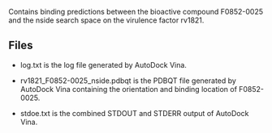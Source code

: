 Contains binding predictions between the bioactive compound F0852-0025 and the nside search space on the virulence factor rv1821.

## Files

- log.txt is the log file generated by AutoDock Vina.

- rv1821_F0852-0025_nside.pdbqt is the PDBQT file generated by AutoDock Vina containing the orientation and binding location of F0852-0025.

- stdoe.txt is the combined STDOUT and STDERR output of AutoDock Vina.


